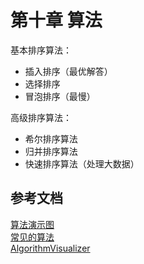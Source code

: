 # 第十章 算法

基本排序算法：

+ 插入排序（最优解答） 
+ 选择排序
+ 冒泡排序（最慢）

高级排序算法：

+ 希尔排序算法
+ 归并排序算法
+ 快速排序算法（处理大数据）

## 参考文档

[算法演示图](https://visualgo.net/zh)   
[常见的算法](http://bubkoo.com/tags/algorithm/)   
[AlgorithmVisualizer](https://algorithm-visualizer.org/)    
